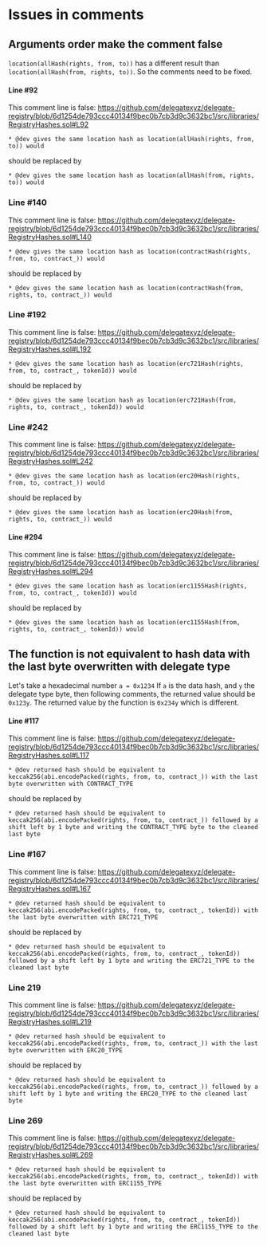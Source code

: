 # Issues in comments

## Arguments order make the comment false

````location(allHash(rights, from, to))```` has a different result than ````location(allHash(from, rights, to))````. So the comments need to be fixed.

#### Line #92
This comment line is false: https://github.com/delegatexyz/delegate-registry/blob/6d1254de793ccc40134f9bec0b7cb3d9c3632bc1/src/libraries/RegistryHashes.sol#L92
````
* @dev gives the same location hash as location(allHash(rights, from, to)) would 
````
should be replaced by
````
* @dev gives the same location hash as location(allHash(from, rights, to)) would
````

### Line #140
This comment line is false: https://github.com/delegatexyz/delegate-registry/blob/6d1254de793ccc40134f9bec0b7cb3d9c3632bc1/src/libraries/RegistryHashes.sol#L140
````
* @dev gives the same location hash as location(contractHash(rights, from, to, contract_)) would
````
should be replaced by
````
* @dev gives the same location hash as location(contractHash(from, rights, to, contract_)) would
````

### Line #192
This comment line is false: https://github.com/delegatexyz/delegate-registry/blob/6d1254de793ccc40134f9bec0b7cb3d9c3632bc1/src/libraries/RegistryHashes.sol#L192
````
* @dev gives the same location hash as location(erc721Hash(rights, from, to, contract_, tokenId)) would
````
should be replaced by
````
* @dev gives the same location hash as location(erc721Hash(from, rights, to, contract_, tokenId)) would
````

### Line #242
This comment line is false: https://github.com/delegatexyz/delegate-registry/blob/6d1254de793ccc40134f9bec0b7cb3d9c3632bc1/src/libraries/RegistryHashes.sol#L242
````
* @dev gives the same location hash as location(erc20Hash(rights, from, to, contract_)) would
````
should be replaced by
````
* @dev gives the same location hash as location(erc20Hash(from, rights, to, contract_)) would
````

#### Line #294
This comment line is false: https://github.com/delegatexyz/delegate-registry/blob/6d1254de793ccc40134f9bec0b7cb3d9c3632bc1/src/libraries/RegistryHashes.sol#L294
````
* @dev gives the same location hash as location(erc1155Hash(rights, from, to, contract_, tokenId)) would
````
should be replaced by
````
* @dev gives the same location hash as location(erc1155Hash(from, rights, to, contract_, tokenId)) would
````

## The function is not equivalent to hash data with the last byte overwritten with delegate type

Let's take a hexadecimal number ````a = 0x1234````
If ````a```` is the data hash, and ````y```` the delegate type byte, then following comments, the returned value should be ````0x123y````.
The returned value by the function is ````0x234y```` which is different.

#### Line #117
This comment line is false: https://github.com/delegatexyz/delegate-registry/blob/6d1254de793ccc40134f9bec0b7cb3d9c3632bc1/src/libraries/RegistryHashes.sol#L117
````
* @dev returned hash should be equivalent to keccak256(abi.encodePacked(rights, from, to, contract_)) with the last byte overwritten with CONTRACT_TYPE
````
should be replaced by
````
* @dev returned hash should be equivalent to keccak256(abi.encodePacked(rights, from, to, contract_)) followed by a shift left by 1 byte and writing the CONTRACT_TYPE byte to the cleaned last byte
````

### Line #167
This comment line is false: https://github.com/delegatexyz/delegate-registry/blob/6d1254de793ccc40134f9bec0b7cb3d9c3632bc1/src/libraries/RegistryHashes.sol#L167
````
* @dev returned hash should be equivalent to keccak256(abi.encodePacked(rights, from, to, contract_, tokenId)) with the last byte overwritten with ERC721_TYPE
````
should be replaced by
````
* @dev returned hash should be equivalent to keccak256(abi.encodePacked(rights, from, to, contract_, tokenId)) followed by a shift left by 1 byte and writing the ERC721_TYPE to the cleaned last byte
````

### Line 219
This comment line is false: https://github.com/delegatexyz/delegate-registry/blob/6d1254de793ccc40134f9bec0b7cb3d9c3632bc1/src/libraries/RegistryHashes.sol#L219
````
* @dev returned hash should be equivalent to keccak256(abi.encodePacked(rights, from, to, contract_)) with the last byte overwritten with ERC20_TYPE
````
should be replaced by
````
* @dev returned hash should be equivalent to keccak256(abi.encodePacked(rights, from, to, contract_)) followed by a shift left by 1 byte and writing the ERC20_TYPE to the cleaned last byte
````

### Line 269

This comment line is false: https://github.com/delegatexyz/delegate-registry/blob/6d1254de793ccc40134f9bec0b7cb3d9c3632bc1/src/libraries/RegistryHashes.sol#L269
````
* @dev returned hash should be equivalent to keccak256(abi.encodePacked(rights, from, to, contract_, tokenId)) with the last byte overwritten with ERC1155_TYPE
````
should be replaced by
````
* @dev returned hash should be equivalent to keccak256(abi.encodePacked(rights, from, to, contract_, tokenId)) followed by a shift left by 1 byte and writing the ERC1155_TYPE to the cleaned last byte
````